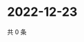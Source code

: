 # 2022-12-23

共 0 条

<!-- BEGIN WEIBO -->
<!-- 最后更新时间 Fri Dec 23 2022 07:01:04 GMT+0800 (China Standard Time) -->

<!-- END WEIBO -->
